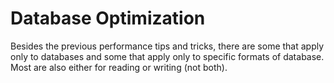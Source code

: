 # Database Optimization #

Besides the previous performance tips and tricks, there are some that apply only to databases and some that apply only to specific formats of database. Most are also either for reading or writing (not both).
